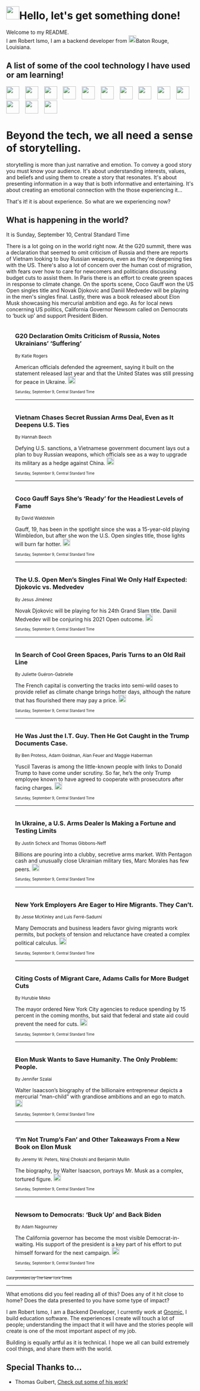 <h1><img src="https://emojis.slackmojis.com/emojis/images/1643514375/3493/hot-coffee.gif?1643514375" width="35"/>Hello, let's get something done!</h1>

<p>Welcome to my README.<br/>
I am Robert Ismo, I am a backend developer from <img src="https://emojis.slackmojis.com/emojis/images/1638395689/50435/moulin_rouge.png?1638395689" width="20"/>Baton Rouge, Louisiana.</p>
<h2>A list of some of the cool technology I have used or am learning!</h2>
<p>
<img src="https://emojis.slackmojis.com/emojis/images/1643516091/21142/meow_bongotap.gif?1643516091" width="35" alt="">
<img src="https://img.shields.io/badge/Favorite%20Frontend%20Framework-SvelteKit-f83903" alt="">
<img src="https://img.shields.io/badge/Second%20Favorite-Vue-40b581" alt="">
<img src="https://img.shields.io/badge/Most%20Used%20Runtime-Nodejs-78b061" alt="">
<img src="https://emojis.slackmojis.com/emojis/images/1643517416/34482/fire.gif?1643517416" width="35" alt="">
<img src="https://img.shields.io/badge/Javascript%20But%20Better-Typescript-0078ca" alt="">
<img src="https://img.shields.io/badge/Favorite%20Language-Elixir-3e244d" alt="">
<img src="https://img.shields.io/badge/Containerize%20Everything-Docker-6ac9ef" alt="">
<img src="https://emojis.slackmojis.com/emojis/images/1643514596/5999/meow_party.gif?1643514596" width="35" alt="">
<img src="https://img.shields.io/badge/API%20Love%20Language-Graphql-de32a5" alt="">
<img src="https://img.shields.io/badge/Our%20Favorite%20Version%20Controller-Git-e94f33" alt="">
<img src="https://img.shields.io/badge/Favorite%20Database-Redis-d42d1d" alt="">
<img src="https://emojis.slackmojis.com/emojis/images/1643514559/5584/deployparrot.gif?1643514559" width="35" alt="">
<img src="https://img.shields.io/badge/Container%20Interstate-RabbitMQ-f66200" alt="">
<img src="https://img.shields.io/badge/Gotta%20Learn-Kubernetes-316adf" alt="">
<img src="https://img.shields.io/badge/Really%20Mature%20Now-WASM-654fef" alt="">
<img src="https://emojis.slackmojis.com/emojis/images/1666642497/61942/dance_vibe.gif?1666642497" width="35" alt="">
<img src="https://img.shields.io/badge/For%20My%20M1-ARM64-657d96" alt="">
<img src="https://img.shields.io/badge/Loving%20This%20So%20Much-TailwindCSS-17bcb5" alt="">
<img src="https://img.shields.io/badge/Cool%20Build%20Tool-Vite-f9cb24" alt="">
<img src="https://emojis.slackmojis.com/emojis/images/1669231376/62819/working-on-it.gif?1669231376" width="35" alt="">
<img src="https://img.shields.io/badge/Fun%20and%20Easy%20Database-MongoDB-5f8c49" alt="">
<img src="https://img.shields.io/badge/JS%20Life%20Support-NPM-c73737" alt="">
<img src="https://img.shields.io/badge/I%20Liked%20It-DynamoDB-0073b9" alt="">
<img src="https://emojis.slackmojis.com/emojis/images/1643514045/46/question.gif?1643514045" width="35" alt="">
<img src="https://img.shields.io/badge/cool-React-60d6f9" alt="">
<img src="https://img.shields.io/badge/Future%20Big%20Project-Lambda-f37e00" alt="">
<img src="https://img.shields.io/badge/NPM%20But%20Better-PNPM-f1aa07" alt="">
<img src="https://emojis.slackmojis.com/emojis/images/1643514943/9662/fbwow.gif?1643514943" width="35" alt="">
<img src="https://img.shields.io/badge/First%20Language-C-662079" alt="">
<img src="https://img.shields.io/badge/Where%20I%20Deploy%20Frontend-Vercel-000000" alt="">
<img src="https://img.shields.io/badge/Who%20Does%20not%20Want%20an%20App-Swift-f9492a" alt="">
<img src="https://emojis.slackmojis.com/emojis/images/1643514058/151/javascript.png?1643514058" width="35" alt="">
<img src="https://img.shields.io/badge/cool-Python-fbd542" alt="">
<img src="https://img.shields.io/badge/Favorite%20Something-Stripe-656cdc" alt="">
<img src="https://img.shields.io/badge/Of%20Course-HTML5-ed6327" alt="">
<img src="https://emojis.slackmojis.com/emojis/images/1660415405/60731/bomb.gif?1660415405" width="35" alt="">
<img src="https://img.shields.io/badge/hate-CSS-2964ec" alt="">
<img src="https://img.shields.io/badge/Learning-CircleCI-141215" alt="">
<img src="https://img.shields.io/badge/Learning-Rust-fbbb3b" alt="">
<img src="https://emojis.slackmojis.com/emojis/images/1660415397/60712/writing-hand.gif?1660415397" width="35" alt="">
<img src="https://img.shields.io/badge/Dev%20Browser%20of%20Choice-Firefox-cc4e26" alt="">
<img src="https://img.shields.io/badge/Recoverying%20From%20Windows-UNIX-1781e3" alt="">
<img src="https://img.shields.io/badge/LOVE-LogSeq-90c1c2" alt="">
<img src="https://emojis.slackmojis.com/emojis/images/1643514066/223/kirby.gif?1643514066" width="35" alt="">
<img src="https://img.shields.io/badge/Daily%20Driver-MacOS-e6e6e8" alt="">
<img src="https://img.shields.io/badge/Git%20Server-Github-000000" alt="">
<img src="https://img.shields.io/badge/enjoyable-EC2-f17428" alt="">
<img src="https://emojis.slackmojis.com/emojis/images/1643514239/2069/excited.gif?1643514239" width="35" alt="">
</p>
<h1>Beyond the tech, we all need a sense of storytelling.</h1>
<p>storytelling is more than just narrative and emotion. To convey a good story you must know your audience. It's about understanding interests, values, and beliefs and using them to create a story that resonates. It's about presenting information in a way that is both informative and entertaining. It's about creating an emotional connection with the those experiencing it...</p>
<p>That's it! it is about experience. So what are we experiencing now?</p>
<h2>What is happening in the world?</h2>
<p>It is Sunday, September 10, Central Standard Time</p>
<p>
There is a lot going on in the world right now. At the G20 summit, there was a declaration that seemed to omit criticism of Russia and there are reports of Vietnam looking to buy Russian weapons, even as they&#39;re deepening ties with the US. There&#39;s also a lot of concern over the human cost of migration, with fears over how to care for newcomers and politicians discussing budget cuts to assist them. In Paris there is an effort to create green spaces in response to climate change. On the sports scene, Coco Gauff won the US Open singles title and Novak Djokovic and Daniil Medvedev will be playing in the men&#39;s singles final. Lastly, there was a book released about Elon Musk showcasing his mercurial ambition and ego. As for local news concerning US politics, California Governor Newsom called on Democrats to ‘buck up’ and support President Biden.</p>
<ol>
<img src="https://img.shields.io/badge/-world-blue" alt="">
<h3>G20 Declaration Omits Criticism of Russia, Notes Ukrainians’ ‘Suffering’</h3>
<sub>By Katie Rogers</sub>
<p>American officials defended the agreement, saying it built on the statement released last year and that the United States was still pressing for peace in Ukraine.  <a href="https://nyti.ms/45MUUwW"><img src="https://developer.nytimes.com/files/poweredby_nytimes_30b.png?v=1583354208352" height="20"></a></p>
<sub><sub>Saturday, September 9, Central Standard Time</sub></sub>
<hr/>
<img src="https://img.shields.io/badge/-world-blue" alt="">
<h3>Vietnam Chases Secret Russian Arms Deal, Even as It Deepens U.S. Ties</h3>
<sub>By Hannah Beech</sub>
<p>Defying U.S. sanctions, a Vietnamese government document lays out a plan to buy Russian weapons, which officials see as a way to upgrade its military as a hedge against China.  <a href="https://nyti.ms/3PdUhFm"><img src="https://developer.nytimes.com/files/poweredby_nytimes_30b.png?v=1583354208352" height="20"></a></p>
<sub><sub>Saturday, September 9, Central Standard Time</sub></sub>
<hr/>
<img src="https://img.shields.io/badge/-sports-blue" alt="">
<h3>Coco Gauff Says She’s ‘Ready’ for the Headiest Levels of Fame</h3>
<sub>By David Waldstein</sub>
<p>Gauff, 19, has been in the spotlight since she was a 15-year-old playing Wimbledon, but after she won the U.S. Open singles title, those lights will burn far hotter.  <a href="https://nyti.ms/3LhcKzG"><img src="https://developer.nytimes.com/files/poweredby_nytimes_30b.png?v=1583354208352" height="20"></a></p>
<sub><sub>Saturday, September 9, Central Standard Time</sub></sub>
<hr/>
<img src="https://img.shields.io/badge/-sports-blue" alt="">
<h3>The U.S. Open Men’s Singles Final We Only Half Expected: Djokovic vs. Medvedev</h3>
<sub>By Jesus Jiménez</sub>
<p>Novak Djokovic will be playing for his 24th Grand Slam title. Daniil Medvedev will be conjuring his 2021 Open outcome.  <a href="https://nyti.ms/3RmCCOm"><img src="https://developer.nytimes.com/files/poweredby_nytimes_30b.png?v=1583354208352" height="20"></a></p>
<sub><sub>Saturday, September 9, Central Standard Time</sub></sub>
<hr/>
<img src="https://img.shields.io/badge/-world-blue" alt="">
<h3>In Search of Cool Green Spaces, Paris Turns to an Old Rail Line</h3>
<sub>By Juliette Guéron-Gabrielle</sub>
<p>The French capital is converting the tracks into semi-wild oases to provide relief as climate change brings hotter days, although the nature that has flourished there may pay a price.  <a href="https://nyti.ms/3RbTpDN"><img src="https://developer.nytimes.com/files/poweredby_nytimes_30b.png?v=1583354208352" height="20"></a></p>
<sub><sub>Saturday, September 9, Central Standard Time</sub></sub>
<hr/>
<img src="https://img.shields.io/badge/-us-blue" alt="">
<h3>He Was Just the I.T. Guy. Then He Got Caught in the Trump Documents Case.</h3>
<sub>By Ben Protess, Adam Goldman, Alan Feuer and Maggie Haberman</sub>
<p>Yuscil Taveras is among the little-known people with links to Donald Trump to have come under scrutiny. So far, he’s the only Trump employee known to have agreed to cooperate with prosecutors after facing charges.  <a href="https://nyti.ms/3sDtniz"><img src="https://developer.nytimes.com/files/poweredby_nytimes_30b.png?v=1583354208352" height="20"></a></p>
<sub><sub>Saturday, September 9, Central Standard Time</sub></sub>
<hr/>
<img src="https://img.shields.io/badge/-world-blue" alt="">
<h3>In Ukraine, a U.S. Arms Dealer Is Making a Fortune and Testing Limits</h3>
<sub>By Justin Scheck and Thomas Gibbons-Neff</sub>
<p>Billions are pouring into a clubby, secretive arms market. With Pentagon cash and unusually close Ukrainian military ties, Marc Morales has few peers.  <a href="https://nyti.ms/3Puw676"><img src="https://developer.nytimes.com/files/poweredby_nytimes_30b.png?v=1583354208352" height="20"></a></p>
<sub><sub>Saturday, September 9, Central Standard Time</sub></sub>
<hr/>
<img src="https://img.shields.io/badge/-nyregion-blue" alt="">
<h3>New York Employers Are Eager to Hire Migrants. They Can’t.</h3>
<sub>By Jesse McKinley and Luis Ferré-Sadurní</sub>
<p>Many Democrats and business leaders favor giving migrants work permits, but pockets of tension and reluctance have created a complex political calculus.  <a href="https://nyti.ms/44IrJd2"><img src="https://developer.nytimes.com/files/poweredby_nytimes_30b.png?v=1583354208352" height="20"></a></p>
<sub><sub>Saturday, September 9, Central Standard Time</sub></sub>
<hr/>
<img src="https://img.shields.io/badge/-nyregion-blue" alt="">
<h3>Citing Costs of Migrant Care, Adams Calls for More Budget Cuts</h3>
<sub>By Hurubie Meko</sub>
<p>The mayor ordered New York City agencies to reduce spending by 15 percent in the coming months, but said that federal and state aid could prevent the need for cuts.  <a href="https://nyti.ms/3ZbhzQO"><img src="https://developer.nytimes.com/files/poweredby_nytimes_30b.png?v=1583354208352" height="20"></a></p>
<sub><sub>Saturday, September 9, Central Standard Time</sub></sub>
<hr/>
<img src="https://img.shields.io/badge/-books-blue" alt="">
<h3>Elon Musk Wants to Save Humanity. The Only Problem: People.</h3>
<sub>By Jennifer Szalai</sub>
<p>Walter Isaacson’s biography of the billionaire entrepreneur depicts a mercurial “man-child” with grandiose ambitions and an ego to match.  <a href="https://nyti.ms/3sTPLUX"><img src="https://developer.nytimes.com/files/poweredby_nytimes_30b.png?v=1583354208352" height="20"></a></p>
<sub><sub>Saturday, September 9, Central Standard Time</sub></sub>
<hr/>
<img src="https://img.shields.io/badge/-technology-blue" alt="">
<h3>‘I’m Not Trump’s Fan’ and Other Takeaways From a New Book on Elon Musk</h3>
<sub>By Jeremy W. Peters, Niraj Chokshi and Benjamin Mullin</sub>
<p>The biography, by Walter Isaacson, portrays Mr. Musk as a complex, tortured figure.  <a href="https://nyti.ms/3P9DALf"><img src="https://developer.nytimes.com/files/poweredby_nytimes_30b.png?v=1583354208352" height="20"></a></p>
<sub><sub>Saturday, September 9, Central Standard Time</sub></sub>
<hr/>
<img src="https://img.shields.io/badge/-us-blue" alt="">
<h3>Newsom to Democrats: ‘Buck Up’ and Back Biden</h3>
<sub>By Adam Nagourney</sub>
<p>The California governor has become the most visible Democrat-in-waiting. His support of the president is a key part of his effort to put himself forward for the next campaign.  <a href="https://nyti.ms/3Py2SV0"><img src="https://developer.nytimes.com/files/poweredby_nytimes_30b.png?v=1583354208352" height="20"></a></p>
<sub><sub>Saturday, September 9, Central Standard Time</sub></sub>
<hr/>
</ol>
<a href="https://developer.nytimes.com"><sub><sub>Data provided by The New York Times</sub></sub></a>
<hr/>
<p>What emotions did you feel reading all of this? Does any of it hit close to home? Does the data presented to you have some type of impact?</p>
<p>I am Robert Ismo, I am a Backend Developer, I currently work at <a href="https://gnomic.education/">Gnomic</a>, I build education software. The experiences I create will touch a lot of people; understanding the impact that it will have and the stories people will create is one of the most important aspect of my job.</p>
<p>Building is equally artful as it is technical. I hope we all can build extremely cool things, and share them with the world.</p>
<h2>Special Thanks to...</h2>
<ul>
<li>Thomas Guibert, <a href="https://github.com/thmsgbrt/thmsgbrt">Check out some of his work!</a></li>
</ul>